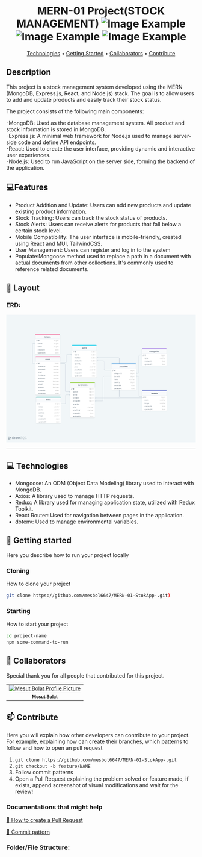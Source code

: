 <h1 align="center" style="font-weight: bold;">MERN-01 Project(STOCK MANAGEMENT)     
    <img src="https://github.com/mesbol6647/BE-04--Pizza-Api-/blob/main/mongo.png" alt="Image Example" width="60px">
    <img src="https://github.com/mesbol6647/BE-04--Pizza-Api-/blob/main/node-express.png" alt="Image Example" width="80px">
    <img src="https://github.com/mesbol6647/JS-01-Todos-/blob/main/images/8621-javascript.png" alt="Image Example" width="50px">
 </h1>

<p align="center">
 <a href="#tech">Technologies</a> • 
 <a href="#started">Getting Started</a> • 
  <a href="#colab">Collaborators</a> •
 <a href="#contribute">Contribute</a>
</p>

<p align="center">
    <h2 id="description">Description</h2>

This project is a stock management system developed using the MERN (MongoDB, Express.js, React, and Node.js) stack. The goal is to allow users to add and update products and easily track their stock status.

The project consists of the following main components:

-MongoDB: Used as the database management system. All product and stock information is stored in MongoDB.<br>
-Express.js: A minimal web framework for Node.js used to manage server-side code and define API endpoints.<br>
-React: Used to create the user interface, providing dynamic and interactive user experiences.<br>
-Node.js: Used to run JavaScript on the server side, forming the backend of the application.

 <h2 id="technologies">💻Features </h2>

- Product Addition and Update: Users can add new products and update existing product information.
- Stock Tracking: Users can track the stock status of products.
- Stock Alerts: Users can receive alerts for products that fall below a certain stock level.
- Mobile Compatibility: The user interface is mobile-friendly, created using React and MUI, TailwindCSS.
- User Management: Users can register and log in to the system
- Populate:Mongoose method used to replace a path in a document with actual documents from other collections. It's commonly used to reference related documents.

 



<h2 id="layout">🎨 Layout</h2>

### ERD:

![ERD](./erdStockAPI.png)

--- 

<h2 id="technologies">💻 Technologies</h2>

- Mongoose: An ODM (Object Data Modeling) library used to interact with MongoDB.
- Axios: A library used to manage HTTP requests.
- Redux: A library used for managing application state, utilized with Redux Toolkit.
- React Router: Used for navigation between pages in the application.
- dotenv: Used to manage environmental variables.


<h2 id="started">🚀 Getting started</h2>

Here you describe how to run your project locally


<h3>Cloning</h3>

How to clone your project

```bash
git clone https://github.com/mesbol6647/MERN-01-StokApp-.git)
```

<h3>Starting</h3>

How to start your project

```bash
cd project-name
npm some-command-to-run
```

<h2 id="colab">🤝 Collaborators</h2>

Special thank you for all people that contributed for this project.

<table>
  <tr>
    <td align="center">
      <a href="#">
        <img src="https://avatars.githubusercontent.com/u/81535131?s=400&u=9c81682926b542ea5724b9c7f3186e7f3a68e495&v=4" width="100px;" alt="Mesut Bolat Profile Picture"/><br>
        <sub>
          <b>Mesut Bolat</b>
        </sub>
      </a>
    </td>     
  </tr>
</table>

<h2 id="contribute">📫 Contribute</h2>

Here you will explain how other developers can contribute to your project. For example, explaining how can create their branches, which patterns to follow and how to open an pull request

1. `git clone https://github.com/mesbol6647/MERN-01-StokApp-.git`
2. `git checkout -b feature/NAME`
3. Follow commit patterns
4. Open a Pull Request explaining the problem solved or feature made, if exists, append screenshot of visual modifications and wait for the review!

<h3>Documentations that might help</h3>

[📝 How to create a Pull Request](https://www.atlassian.com/br/git/tutorials/making-a-pull-request)

[💾 Commit pattern](https://gist.github.com/joshbuchea/6f47e86d2510bce28f8e7f42ae84c716)

### Folder/File Structure:
